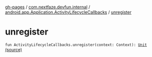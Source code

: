 [gh-pages](../../index.md) / [com.nextfaze.devfun.internal](../index.md) / [android.app.Application.ActivityLifecycleCallbacks](index.md) / [unregister](.)

# unregister

`fun ActivityLifecycleCallbacks.unregister(context: Context): `[`Unit`](https://kotlinlang.org/api/latest/jvm/stdlib/kotlin/-unit/index.html) [(source)](https://github.com/NextFaze/dev-fun/tree/master/devfun/src/main/java/com/nextfaze/devfun/internal/ActivityTracking.kt#L70)